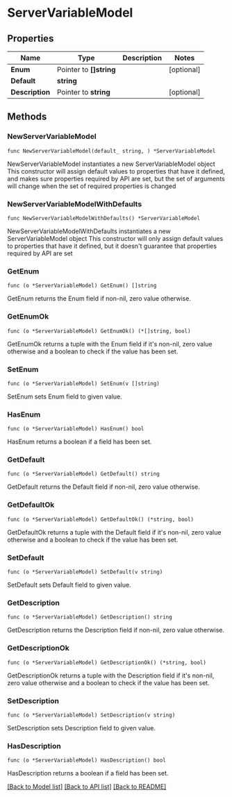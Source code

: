# ServerVariableModel

## Properties

Name | Type | Description | Notes
------------ | ------------- | ------------- | -------------
**Enum** | Pointer to **[]string** |  | [optional] 
**Default** | **string** |  | 
**Description** | Pointer to **string** |  | [optional] 

## Methods

### NewServerVariableModel

`func NewServerVariableModel(default_ string, ) *ServerVariableModel`

NewServerVariableModel instantiates a new ServerVariableModel object
This constructor will assign default values to properties that have it defined,
and makes sure properties required by API are set, but the set of arguments
will change when the set of required properties is changed

### NewServerVariableModelWithDefaults

`func NewServerVariableModelWithDefaults() *ServerVariableModel`

NewServerVariableModelWithDefaults instantiates a new ServerVariableModel object
This constructor will only assign default values to properties that have it defined,
but it doesn't guarantee that properties required by API are set

### GetEnum

`func (o *ServerVariableModel) GetEnum() []string`

GetEnum returns the Enum field if non-nil, zero value otherwise.

### GetEnumOk

`func (o *ServerVariableModel) GetEnumOk() (*[]string, bool)`

GetEnumOk returns a tuple with the Enum field if it's non-nil, zero value otherwise
and a boolean to check if the value has been set.

### SetEnum

`func (o *ServerVariableModel) SetEnum(v []string)`

SetEnum sets Enum field to given value.

### HasEnum

`func (o *ServerVariableModel) HasEnum() bool`

HasEnum returns a boolean if a field has been set.

### GetDefault

`func (o *ServerVariableModel) GetDefault() string`

GetDefault returns the Default field if non-nil, zero value otherwise.

### GetDefaultOk

`func (o *ServerVariableModel) GetDefaultOk() (*string, bool)`

GetDefaultOk returns a tuple with the Default field if it's non-nil, zero value otherwise
and a boolean to check if the value has been set.

### SetDefault

`func (o *ServerVariableModel) SetDefault(v string)`

SetDefault sets Default field to given value.


### GetDescription

`func (o *ServerVariableModel) GetDescription() string`

GetDescription returns the Description field if non-nil, zero value otherwise.

### GetDescriptionOk

`func (o *ServerVariableModel) GetDescriptionOk() (*string, bool)`

GetDescriptionOk returns a tuple with the Description field if it's non-nil, zero value otherwise
and a boolean to check if the value has been set.

### SetDescription

`func (o *ServerVariableModel) SetDescription(v string)`

SetDescription sets Description field to given value.

### HasDescription

`func (o *ServerVariableModel) HasDescription() bool`

HasDescription returns a boolean if a field has been set.


[[Back to Model list]](../README.md#documentation-for-models) [[Back to API list]](../README.md#documentation-for-api-endpoints) [[Back to README]](../README.md)


